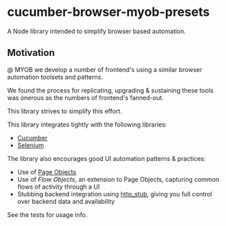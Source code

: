 cucumber-browser-myob-presets
=============================

A Node library intended to simplify browser based automation.

Motivation
----------

@ MYOB we develop a number of frontend's using a similar browser automation toolsets and patterns.

We found the process for replicating, upgrading & sustaining these tools was onerous as the numbers of frontend's fanned-out.

This library strives to simplify this effort.

This library integrates tightly with the following libraries:
* [Cucumber](https://github.com/cucumber/cucumber-js)
* [Selenium](https://www.npmjs.com/package/selenium-webdriver)

The library also encourages good UI automation patterns & practices:
 * Use of [Page Objects](http://martinfowler.com/bliki/PageObject.html)
 * Use of _Flow Objects_, an extension to Page Objects, capturing common flows of activity through a UI
 * Stubbing backend integration using [http_stub](https://github.com/MYOB-Technology/http_stub), giving you full control over backend data and availability

See the tests for usage info.
